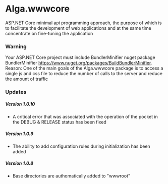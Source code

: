 # Alga.wwwcore

ASP.NET Core minimal api programming approach, the purpose of which is to facilitate the development of web applications and at the same time concentrate on fine-tuning the application

### Warning

Your ASP.NET Core project must include BundlerMinifier nuget package BundlerMinifier https://www.nuget.org/packages/BuildBundlerMinifier.
Reason: One of the main goals of the Alga.wwwcore package is to access a single js and css file to reduce the number of calls to the server and reduce the amount of traffic

### Updates

##### Version 1.0.10

- A critical error that was associated with the operation of the pocket in the DEBUG & RELEASE status has been fixed

##### Version 1.0.9

- The ability to add configuration rules during initialization has been added

##### Version 1.0.8

- Base directories are authomatically added to "wwwroot"